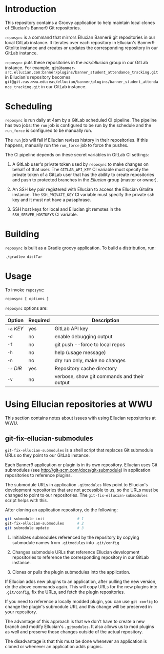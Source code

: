 # Introduction

This repository contains a Groovy application to help maintain local clones of Ellucian's Banner9 Git repositories.

`reposync` is a command that mirrors Ellucian Banner9 git repositories in our local GitLab instance. It iterates over each repository in Ellucian's Banner9 Gitolite instance and creates or updates the corresponding repository in our GitLab instance.

`reposync` puts these repositories in the _eas/ellucian_ group in our GitLab instance. For example, `git@banner-src.ellucian.com:banner/plugins/banner_student_attendance_tracking.git` in Ellucian's repository becomes `git@git.eas.wwu.edu:eas/ellucian/banner/plugins/banner_student_attendance_tracking.git` in our GitLab instance.

# Scheduling

`reposync` is run daily at 4am by a GitLab scheduled CI pipeline. The pipeline has two jobs: the `run` job is configured to be run by the schedule and the `run_force` is configured to be manually run.

The `run` job will fail if Ellucian revises history in their repositories. If this happens, manually run the `run_force` job to force the pushes.

The CI pipeline depends on these secret variables in GitLab CI settings:

1.  A GitLab user's private token used by `reposync` to make changes on behalf of that user.  The `GITLAB_API_KEY` CI variable must specify the private token of a GitLab user that has the ability to create repositories and push to protected branches in the _Ellucian_ group (master or owner).

1.  An SSH key pair registered with Ellucian to access the Ellucian Gitolite instance. The `SSH_PRIVATE_KEY` CI variable must specify the private ssh key and it must not have a passphrase.

1.  SSH host keys for local and Ellucian git remotes in the `SSH_SERVER_HOSTKEYS` CI variable.

# Building

`reposync` is built as a Gradle groovy application. To build a distribution, run:

```
./gradlew distTar
```

# Usage

To invoke `reposync`:

```a 
reposync [ options ]
```
`reposync` options are:

| Option | Required | Description |
| --- | --- | --- |
| `-a` _KEY_ | yes | GitLab API key |
| `-d` | no | enable debugging output |
| `-f` | no | git push --force to local repos |
| `-h` | no | help (usage message) |
| `-n` | no | dry run only, make no changes |
| `-r` _DIR_ | yes | Repository cache directory |
| `-v` | no | verbose, show git commands and their output |

# Using Ellucian repositories at WWU

This section contains notes about issues with using Ellucian repositories at WWU.

## git-fix-ellucian-submodules

`git-fix-ellucian-submodules` is a shell script that replaces Git submodule URLs so they point to our GitLab instance.

Each Banner9 application or plugin is in its own repository. Ellucian uses Git submodules (see http://git-scm.com/docs/git-submodule) in application repositories to reference plugins.

The submodule URLs in application `.gitmodules` files point to Ellucian's development repositories that are not accessible to us, so the URLs must be changed to point to our repositories.  The `git-fix-ellucian-submodules` script helps with this.

After cloning an application repository, do the following:

```bash
git submodule init               # 1
git-fix-ellucian-submodules      # 2
git submodule update             # 3
```

1. Initializes submodules referenced by the repository by copying submodule names from `.gitmodules` into `.git/config`.

2. Changes submodule URLs that reference Ellucian development repositories to reference the corresponding repository in our GitLab instance.

3. Clones or pulls the plugin submodules into the application.

If Ellucian adds new plugins to an application, after pulling the new version, do the above commands again.  This will copy URLs for the new plugins into `.git/config`, fix the URLs, and fetch the plugin repositories.

If you need to reference a locally modded plugin, you can use `git config` to change the plugin's submodule URL and this change will be preserved in your repository.

The advantage of this approach is that we don't have to create a new branch and modify Ellucian's `.gitmodules`.  It also allows us to mod plugins as well and preserve those changes outside of the actual repository.

The disadvantage is that this must be done whenever an application is cloned or whenever an application adds plugins.
